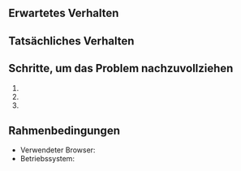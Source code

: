 <!--

Bitte suchen Sie in den vorhandenen Issues, ob das Problem schon beschrieben wurde. Öffnen Sie nur ein neues, wenn nötig.

Bitte geben Sie dem Issue einen aussagekräftigen Titel.

Beschreiben Sie ein gewünschtes Feature? Dann können sie die nachfolgende Vorlage ignorieren und überschreiben.

Beschreiben Sie hingegen einen Fehler, verwenden Sie bitte wenn möglich die folgende Vorlage.

-->

## Erwartetes Verhalten


## Tatsächliches Verhalten


## Schritte, um das Problem nachzuvollziehen

  1.
  1.
  1.

## Rahmenbedingungen

  - Verwendeter Browser:
  - Betriebssystem:
